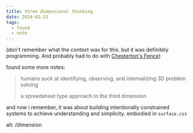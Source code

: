 ```yaml
---
title: three dimensional thinking
date: 2024-02-13
tags:
  - found
  - note
---
```


(don't remember what the context was for this. but it was definitely programming. And probably had to do with [Chesterton's Fence](https://fs.blog/chestertons-fence/))

found some more notes:

> humans suck at identifying, observing, and internalizing 3D problem solving
>
> a spreedaheet type approach to the third dimension

and now i remember, it was about building intentionally constrained systems to achieve understanding and simplicity.
embodied in `surface.css`

alt: /dimension
